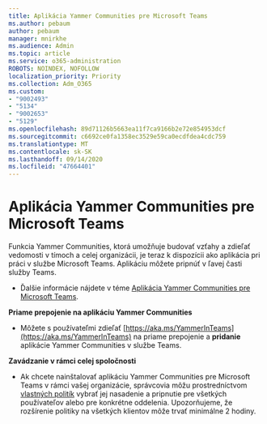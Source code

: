 ```yaml
---
title: Aplikácia Yammer Communities pre Microsoft Teams
ms.author: pebaum
author: pebaum
manager: mnirkhe
ms.audience: Admin
ms.topic: article
ms.service: o365-administration
ROBOTS: NOINDEX, NOFOLLOW
localization_priority: Priority
ms.collection: Adm_O365
ms.custom:
- "9002493"
- "5134"
- "9002653"
- "5129"
ms.openlocfilehash: 89d71126b5663ea11f7ca9166b2e72e854953dcf
ms.sourcegitcommit: c6692ce0fa1358ec3529e59ca0ecdfdea4cdc759
ms.translationtype: MT
ms.contentlocale: sk-SK
ms.lasthandoff: 09/14/2020
ms.locfileid: "47664401"
---
```

# <a name="yammer-communities-app-for-microsoft-teams"></a>Aplikácia Yammer Communities pre Microsoft Teams

Funkcia Yammer Communities, ktorá umožňuje budovať vzťahy a zdieľať vedomosti v tímoch a celej organizácii, je teraz k dispozícii ako aplikácia pri práci v službe Microsoft Teams. Aplikáciu môžete pripnúť v ľavej časti služby Teams. 

- Ďalšie informácie nájdete v téme [Aplikácia Yammer Communities pre Microsoft Teams](https://go.microsoft.com/fwlink/?linkid=2127757&clcid=0x409).

**Priame prepojenie na aplikáciu Yammer Communities**

- Môžete s používateľmi zdieľať [https://aka.ms/YammerInTeams](https://aka.ms/YammerInTeams) na priame prepojenie a **pridanie** aplikácie Yammer Communities v službe Teams.

**Zavádzanie v rámci celej spoločnosti**

- Ak chcete nainštalovať aplikáciu Yammer Communities pre Microsoft Teams v rámci vašej organizácie, správcovia môžu prostredníctvom [vlastných politík](https://docs.microsoft.com/microsoftteams/manage-apps) vybrať jej nasadenie a pripnutie pre všetkých používateľov alebo pre konkrétne oddelenia. Upozorňujeme, že rozšírenie politiky na všetkých klientov môže trvať minimálne 2 hodiny.
